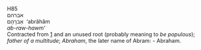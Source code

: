 H85  
אברהם  
אַברָהָם ‎ ‘abrâhâm  
*ab-raw-hawm‘*  
Contracted from [1](h0001) and an unused root (probably meaning to *be*
*populous*); *father* *of* *a* *multitude*; *Abraham*, the later name of
Abram: - Abraham.  
